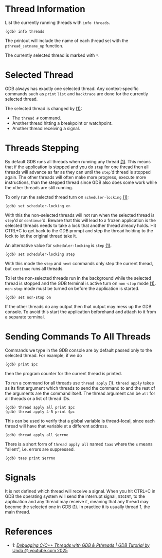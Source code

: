 # Thread Information

List the currently running threads with `info threads`.
```gdb
(gdb) info threads
```

The printout will include the name of each thread set with the `pthread_setname_np` function.

The currently selected thread is marked with `*`.

# Selected Thread

GDB always has exactly one selected thread.
Any context-specific commands such as `print` `list` and `backtrace` are done for the currently selected thread.

The selected thread is changed by [(1)](https://youtu.be/EJRgwWlqGRM?t=335):
- The `thread #` command.
- Another thread hitting a breakpoint or watchpoint.
- Another thread receiving a signal.


# Threads Stepping

By default GDB runs all threads when running any thread [(1)](https://youtu.be/EJRgwWlqGRM?t=361).
This means that if the application is stopped and you do `step` for one thread then all threads will advance as far as they can until the `step`'d thread is stopped again.
The other threads will often make more progress, execute more instructions, than the stepped thread since GDB also does some work while the other threads are still running.

To only run the selected thread turn on `scheduler-locking` [(1)](https://youtu.be/EJRgwWlqGRM?t=412):
```gdb
(gdb) set scheduler-locking on
```

With this the non-selected threads will not run when the selected thread is `step`'d or `continue`'d.
Beware that this will lead to a frozen application is the selected threads needs to take a lock that another thread already holds.
Hit CTRL+C to get back to the GDB prompt and step the thread holding to the lock to let the original thread take it.

An alternative value for `scheduler-locking` is `step` [(1)](https://youtu.be/EJRgwWlqGRM?t=570).
```gdb
(gdb) set scheduler-locking step
```

With this mode the `step` and `next` commands only step the current thread, but `continue` runs all threads.

To let the non-selected threads run in the background while the selected thread is stopped and the GDB terminal is active turn on `non-stop` mode [(1)](https://youtu.be/EJRgwWlqGRM?t=777).
`non-stop` mode must be turned on before the application is started.
```gdb
(gdb) set non-stop on
```

If the other threads do any output then that output may mess up the GDB console.
To avoid this start the application beforehand and attach to it from a separate terminal.

# Sending Commands To All Threads

Commands we type in the GDB console are by default passed only to the selected thread.
For example, if we do
```gdb
(gdb) print $pc
```
then the program counter for the current thread is printed.

To run a command for all threads use `thread apply` [(1)](https://youtu.be/EJRgwWlqGRM?t=669).
`thread apply` takes as its first argument which threads to send the command to and the rest of the arguments are the command itself.
The thread argument can be `all` for all threads or a list of thread IDs.
```gdb
(gdb) thread apply all print $pc
(gdb) thread apply 4-5 print $pc
```

This can be used to verify that a global variable is thread-local, since each thread will have that  variable at a different address.
```gdb
(gdb) thread apply all $errno
```

There is a short form of `thread apply all` named `taas` where the `s` means "silent", i.e. errors are suppressed.
```gdb
(gdb) taas print $errno
```



# Signals

It is not defined which thread will receive a signal.
When you hit CTRL+C in GDB the operating system will send the interrupt signal, `SIGINT`, to the application and any thread may receive it, meaning that any thread may become the selected one in GDB [(1)](https://youtu.be/EJRgwWlqGRM?t=137).
In practice it is usually thread 1, the main thread.


# References

- 1: [_Debugging C/C++ Threads with GDB & Pthreads | GDB Tutorial_ by Undo @ youtube.com 2025](https://www.youtube.com/watch?v=EJRgwWlqGRM)